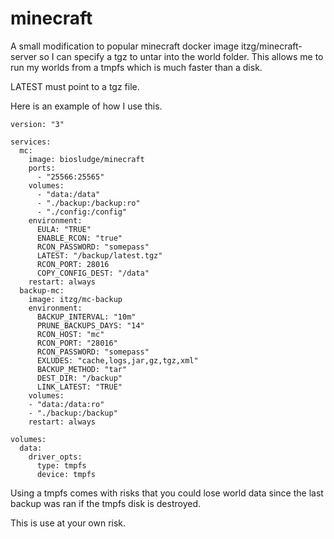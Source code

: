 # minecraft
A small modification to popular minecraft docker image itzg/minecraft-server so I can specify a tgz to untar into the world folder.
This allows me to run my worlds from a tmpfs which is much faster than a disk.

LATEST must point to a tgz file.

Here is an example of how I use this.
```
version: "3"

services:
  mc:
    image: biosludge/minecraft
    ports:
      - "25566:25565"
    volumes:
      - "data:/data"
      - "./backup:/backup:ro"
      - "./config:/config"
    environment:
      EULA: "TRUE"
      ENABLE_RCON: "true"
      RCON_PASSWORD: "somepass"
      LATEST: "/backup/latest.tgz"
      RCON_PORT: 28016
      COPY_CONFIG_DEST: "/data"
    restart: always
  backup-mc:
    image: itzg/mc-backup
    environment:
      BACKUP_INTERVAL: "10m"
      PRUNE_BACKUPS_DAYS: "14"
      RCON_HOST: "mc"
      RCON_PORT: "28016"
      RCON_PASSWORD: "somepass"
      EXLUDES: "cache,logs,jar,gz,tgz,xml"
      BACKUP_METHOD: "tar"
      DEST_DIR: "/backup"
      LINK_LATEST: "TRUE"
    volumes:
    - "data:/data:ro"
    - "./backup:/backup"
    restart: always

volumes:
  data:
    driver_opts:
      type: tmpfs
      device: tmpfs
```
	
Using a tmpfs comes with risks that you could lose world data since the last backup was ran if the tmpfs disk is destroyed.

This is use at your own risk.